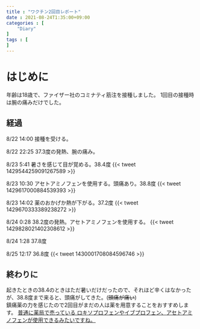 ```yaml
---
title : "ワクチン2回目レポート"
date : 2021-08-24T1:35:00+09:00
categories : [
    "Diary"
]
tags : [
]
---
```

# はじめに
年齢は18歳で、ファイザー社のコミナティ筋注を接種しました。
1回目の接種時は腕の痛みだけでした。

## 経過
8/22 14:00 接種を受ける。

8/22 22:25 37.3度の発熱、腕の痛み。

8/23 5:41 暑さを感じて目が覚める。38.4度
{{< tweet 1429544259091267589 >}}

8/23 10:30 アセトアミノフェンを使用する。頭痛あり。38.8度
{{< tweet 1429617000884539393 >}}

8/23 14:02 薬のおかげか熱が下がる。37.2度
{{< tweet 1429670333389238272 >}}

8/24 0:28 38.2度の発熱。アセトアミノフェンを使用する。
{{< tweet 1429828021402308612 >}}

8/24 1:28 37.8度

8/25 12:17 36.8度
{{< tweet 1430001708084596746 >}}

## 終わりに
起きたときの38.4のときはただ暑いだけだったので、それほど辛くはなかったが、38.8度まで来ると、頭痛がしてきた。(~~頭痛が痛い~~)  
鎮痛薬の力を感じたので2回目がまだの人は薬を用意することをおすすめします。
[普通に薬局で売っている ロキソプロフェンやイブプロフェン、アセトアミノフェンが使用できるみたいですね。](https://www.cov19-vaccine.mhlw.go.jp/qa/0007.html#:~:text=%EF%BC%88%E2%80%BB%EF%BC%89%E5%B8%82%E8%B2%A9%E3%81%95%E3%82%8C%E3%81%A6%E3%81%84%E3%82%8B,%E3%81%AB%E3%81%94%E4%BD%BF%E7%94%A8%E3%81%84%E3%81%9F%E3%81%A0%E3%81%91%E3%81%BE%E3%81%99%E3%80%82%EF%BC%88)
